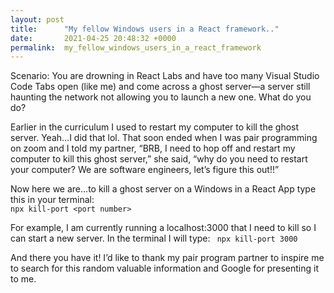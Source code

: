 ```yaml
---
layout: post
title:      "My fellow Windows users in a React framework.."
date:       2021-04-25 20:48:32 +0000
permalink:  my_fellow_windows_users_in_a_react_framework
---
```



Scenario: You are drowning in React Labs and have too many Visual Studio Code Tabs open (like me) and come across a ghost server—a server still haunting the network not allowing you to launch a new one.  What do you do? 

Earlier in the curriculum I used to restart my computer to kill the ghost server. Yeah…I did that lol. That soon ended when I was pair programming on zoom and I told my partner, “BRB, I need to hop off and restart my computer to kill this ghost server,” she said, “why do you need to restart your computer? We are software engineers, let’s figure this out!!”

Now here we are…to kill a ghost server on a Windows in a React App type this in your terminal:                         
                                                                       `npx kill-port <port number>`

For example, I am currently running a localhost:3000 that I need to kill so I can start a new server. In the terminal I will type:
																											                        ` npx kill-port 3000`


And there you have it! I’d like to thank my pair program partner to inspire me to search for this random valuable information and Google for presenting it to me.  


